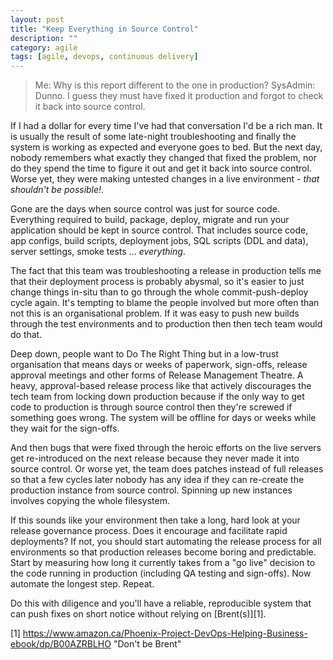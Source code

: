 ```yaml
---
layout: post
title: "Keep Everything in Source Control"
description: ""
category: agile
tags: [agile, devops, continuous delivery]
---
```


> Me: Why is this report different to the one in production?
> SysAdmin: Dunno. I guess they must have fixed it production and forgot to check it back into source control.

If I had a dollar for every time I've had that conversation I'd be a rich man.  It is usually the result of some late-night troubleshooting and finally the system is working as expected and everyone goes to bed. But the next day, nobody remembers what exactly they changed that fixed the problem, nor do they spend the time to figure it out and get it back into source control.  Worse yet, they were making untested changes in a live environment - _that shouldn't be possible!_.

Gone are the days when source control was just for source code.  Everything required to build, package, deploy, migrate and run your application should be kept in source control.  That includes source code, app configs, build scripts, deployment jobs, SQL scripts (DDL and data), server settings, smoke tests ... *everything*.

The fact that this team was troubleshooting a release in production tells me that their deployment process is probably abysmal, so it's easier to just change things in-situ than to go through the whole commit-push-deploy cycle again.  It's tempting to blame the people involved but more often than not this is an organisational problem. If it was easy to push new builds through the test environments and to production then then tech team would do that.  

Deep down, people want to Do The Right Thing but in a low-trust organisation that means days or weeks of paperwork, sign-offs, release approval meetings and other forms of Release Management Theatre. A heavy, approval-based release process like that actively discourages the tech team from locking down production because if the only way to get code to production is through source control then they're screwed if something goes wrong.  The system will be offline for days or weeks while they wait for the sign-offs.

And then bugs that were fixed through the heroic efforts on the live servers get re-introduced on the next release because they never made it into source control. Or worse yet, the team does patches instead of full releases so that a few cycles later nobody has any idea if they can re-create the production instance from source control.  Spinning up new instances involves copying the whole filesystem.

If this sounds like your environment then take a long, hard look at your release governance process.  Does it encourage and facilitate rapid deployments?  If not, you should start automating the release process for all environments so that production releases become boring and predictable.  Start by measuring how long it currently takes from a "go live" decision to the code running in production (including QA testing and sign-offs). Now automate the longest step. Repeat.

Do this with diligence and you'll have a reliable, reproducible system that can push fixes on short notice without relying on [Brent(s)][1].

[1] https://www.amazon.ca/Phoenix-Project-DevOps-Helping-Business-ebook/dp/B00AZRBLHO "Don't be Brent"

